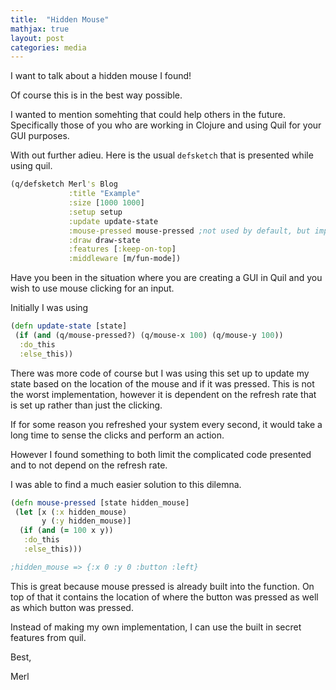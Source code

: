 ```yaml
---
title:  "Hidden Mouse"
mathjax: true
layout: post
categories: media
---
```


I want to talk about a hidden mouse I found!

Of course this is in the best way possible.

I wanted to mention somehting that could help others in the future. Specifically those of you who are working in Clojure and using Quil for your GUI purposes.

With out further adieu. Here is the usual `defsketch` that is presented while using quil.

```clojure
(q/defsketch Merl's Blog
             :title "Example"
             :size [1000 1000]
             :setup setup
             :update update-state
             :mouse-pressed mouse-pressed ;not used by default, but important later
             :draw draw-state
             :features [:keep-on-top]
             :middleware [m/fun-mode])
```

Have you been in the situation where you are creating a GUI in Quil and you wish to use mouse clicking for an input.

Initially I was using

```clojure
(defn update-state [state]
 (if (and (q/mouse-pressed?) (q/mouse-x 100) (q/mouse-y 100))
  :do_this
  :else_this))

 ```

 There was more code of course but I was using this set up to update my state based on the location of the mouse and if it was pressed. This is not the worst implementation, however it is dependent on the refresh rate that is set up rather than just the clicking.

 If for some reason you refreshed your system every second, it would take a long time to sense the clicks and perform an action.

 However I found something to both limit the complicated code presented and to not depend on the refresh rate.

I was able to find a much easier solution to this dilemna.

 ```clojure
 (defn mouse-pressed [state hidden_mouse]
  (let [x (:x hidden_mouse)
        y (:y hidden_mouse)]
   (if (and (= 100 x y))
    :do_this
    :else_this)))

;hidden_mouse => {:x 0 :y 0 :button :left}
```

This is great because mouse pressed is already built into the function. On top of that it contains the location of where the button was pressed as well as which button was pressed.

Instead of making my own implementation, I can use the built in secret features from quil.


Best,

Merl
